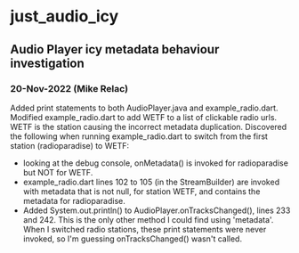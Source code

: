 # just_audio_icy
## Audio Player icy metadata behaviour investigation
### 20-Nov-2022 (Mike Relac)
Added print statements to both AudioPlayer.java and example_radio.dart. Modified example_radio.dart to add WETF to a list of clickable radio urls. WETF is the
station causing the incorrect metadata duplication.
Discovered the following when running example_radio.dart to switch from the first station (radioparadise) to WETF:
- looking at the debug console, onMetadata() is invoked for radioparadise but NOT for WETF.
- example_radio.dart lines 102 to 105 (in the StreamBuilder) are invoked with metadata that is not null, for station WETF, and contains the
  metadata for radioparadise.
- Added System.out.println() to AudioPlayer.onTracksChanged(), lines 233 and 242. This is the only other method I could find using 'metadata'.
When I switched radio stations, these print statements were never invoked, so I'm guessing onTracksChanged() wasn't called.
